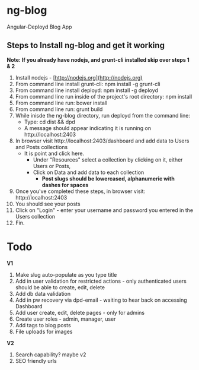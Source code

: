 ng-blog
=======

Angular-Deployd Blog App

Steps to Install ng-blog and get it working
-------------------------------------------

**Note: If you already have nodejs, and grunt-cli installed skip over steps 1 & 2**

1. Install nodejs - [http://nodejs.org](http://nodejs.org)
1. From command line install grunt-cli: npm install -g grunt-cli
1. From command line install deployd: npm install -g deployd
1. From command line run inside of the project's root directory: npm install
1. From command line run: bower install
1. From command line run: grunt build
1. While inisde the ng-blog directory, run deployd from the command line: 
    - Type: cd dist && dpd
	- A message should appear indicating it is running on http://localhost:2403
1. In browser visit http://localhost:2403/dashboard and add data to Users and Posts collections
	- It is point and click here.  
		- Under "Resources" select a collection by clicking on it, either Users or Posts, 
		- Click on Data and add data to each collection
			- **Post slugs should be lowercased, alphanumeric with dashes for spaces**
1. Once you've completed these steps, in browser visit: http://localhost:2403
1. You should see your posts
1. Click on "Login" - enter your username and password you entered in the Users collection
1. Fin.




Todo
====

**V1**

1. Make slug auto-populate as you type title
1. Add in user validation for restricted actions - only authenticated users should be able to create, edit, delete
1. Add db data validation
1. Add in pw recovery via dpd-email - waiting to hear back on accessing Dashboard
1. Add user create, edit, delete pages - only for admins
1. Create user roles - admin, manager, user
1. Add tags to blog posts
1. File uploads for images

**V2**

1. Search capability? maybe v2
1. SEO friendly urls


